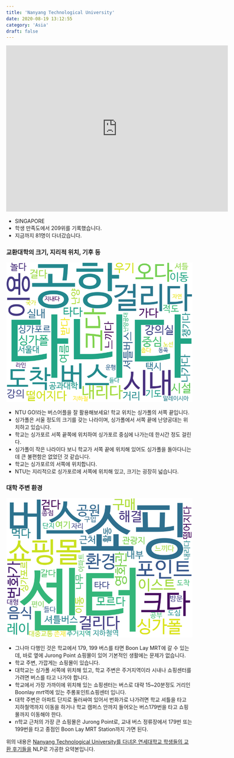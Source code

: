 ```yaml
---
title: 'Nanyang Technological University'
date: 2020-08-19 13:12:55
category: 'Asia'
draft: false
---
```


<iframe
width="600"
height="450"
frameborder="0" style="border:0"
src="https://www.google.com/maps/embed/v1/place?key=AIzaSyC9e1AME-pVmWC4hBpFdu5S4dKzyepa3HQ&q=Nanyang+Technological+University&center=1.3483098999999998,103.68313470000001&zoom=14" allowfullscreen>
</iframe>


* SINGAPORE
* 학생 만족도에서 209위를 기록했습니다.
* 지금까지 81명이 다녀갔습니다. 

### 교환대학의 크기, 지리적 위치, 기후 등

![gen_info-WordCloud](../univ_wordclouds_okt/gen_info/SG000001_gen_info_okt.png)

* NTU GO!라는 버스어플을 잘 활용해보세요! 학교 위치는 싱가폴의 서쪽 끝입니다.
* 싱가폴은 서울 정도의 크기를 갖는 나라이며, 싱가폴에서 서쪽 끝에 난양공대는 위치하고 있습니다.
* 학교는 싱가포르 서쪽 끝쪽에 위치하여 싱가포르 중심에 나가는데 한시간 정도 걸린다.
* 싱가폴이 작은 나라이다 보니 학교가 서쪽 끝에 위치해 있어도 싱가폴을 돌아다니는 데 큰 불편함은 없었던 것 같습니다.
* 학교는 싱가포르의 서쪽에 위치합니다.
* NTU는 지리적으로 싱가포르에 서쪽에 위치해 있고, 크기는 굉장히 넓습니다.


### 대학 주변 환경

![env_info-WordCloud](../univ_wordclouds_okt/env_info/SG000001_env_info_okt.png)

* 그나마 다행인 것은 학교에서 179, 199 버스를 타면 Boon Lay MRT에 갈 수 있는데, 바로 옆에 Jurong Point 쇼핑몰이 있어 기본적인 생활에는 문제가 없습니다.
* 학교 주변, 가깝게는 쇼핑몰이 있습니다.
* 대학교는 싱가폴 서쪽에 위치해 있고, 학교 주변은 주거지역이라 시내나 쇼핑센터를 가려면 버스를 타고 나가야 합니다.
* 학교에서 가장 가까이에 위치해 있는 쇼핑센터는 버스로 대략 15~20분정도 거리인 Boonlay mrt역에 있는 주롱포인트쇼핑센터 입니다.
* 대학 주변은 아파트 단지로 둘러싸여 있어서 번화가로 나가려면 학교 셔틀을 타고 지하철역까지 이동을 하거나 학교 캠퍼스 안까지 들어오는 버스179번을 타고 쇼핑몰까지 이동해야 한다.
* n학교 근처의 가장 큰 쇼핑몰은 Jurong Point로, 교내 버스 정류장에서 179번 또는 199번을 타고 종점인 Boon Lay MRT Station까지 가면 된다.


위의 내용은 [Nanyang Technological University를 다녀온 연세대학교 학생들의 교환 후기들을](http://oia.yonsei.ac.kr/partner/expReport.asp?ucode=SG000001&bgbn=A) NLP로 가공한 요약본입니다. 
